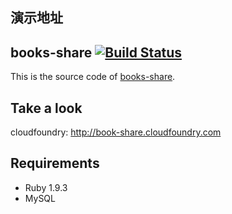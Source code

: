 ## 演示地址

## books-share [![Build Status](https://travis-ci.org/caok/books-share.png?branch=master)](https://travis-ci.org/caok/books-share)
This is the source code of [books-share](http://book-share.cloudfoundry.com).

## Take a look
cloudfoundry: http://book-share.cloudfoundry.com

## Requirements

* Ruby 1.9.3
* MySQL
